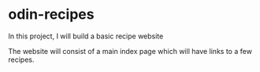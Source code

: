 # odin-recipes
In this project, I will build a basic recipe website

The website will consist of a main index page which will have links to a few recipes.
